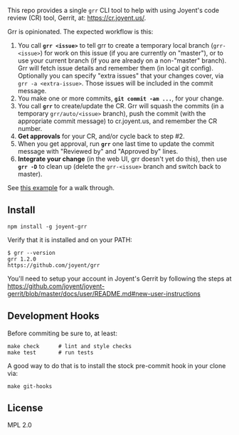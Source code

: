 This repo provides a single `grr` CLI tool to help with using Joyent's code
review (CR) tool, Gerrit, at: <https://cr.joyent.us/>.

Grr is opinionated. The expected workflow is this:

1. You call **`grr <issue>`** to tell grr to create a temporary local branch
   (`grr-<issue>`) for work on this issue (if you are currently on "master"),
   or to use your current branch (if you are already on a non-"master" branch).
   Grr will fetch issue details and remember them (in local git config).
   Optionally you can specify "extra issues" that your changes cover, via
   `grr -a <extra-issue>`. Those issues will be included in the commit message.
2. You make one or more commits, **`git commit -am ...`**, for your change.
3. You call **`grr`** to create/update the CR. Grr will squash the commits (in a
   temporary `grr/auto/<issue>` branch), push the commit (with the appropriate
   commit message) to cr.joyent.us, and remember the CR number.
4. **Get approvals** for your CR, and/or cycle back to step #2.
5. When you get approval, run **`grr`** one last time to update the commit
   message with "Reviewed by" and "Approved by" lines.
6. **Integrate your change** (in the web UI, grr doesn't yet do this), then use
   **`grr -D`** to clean up (delete the `grr-<issue>` branch and switch back to
   master).

See [this example](docs/example.md) for a walk through.


## Install

    npm install -g joyent-grr

Verify that it is installed and on your PATH:

    $ grr --version
    grr 1.2.0
    https://github.com/joyent/grr

You'll need to setup your account in Joyent's Gerrit by following the steps
at https://github.com/joyent/joyent-gerrit/blob/master/docs/user/README.md#new-user-instructions

## Development Hooks

Before commiting be sure to, at least:

    make check      # lint and style checks
    make test       # run tests

A good way to do that is to install the stock pre-commit hook in your
clone via:

    make git-hooks

## License

MPL 2.0
